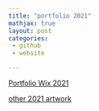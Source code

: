 ```yaml
---
title: "portfolio 2021"
mathjax: true
layout: post
categories:
 - github
 - website

---
```


[Portfolio Wix 2021](https://lukekeatinglk03.wixsite.com/website)

<a href="Portfolio 20212.md" >other 2021 artwork</a>


